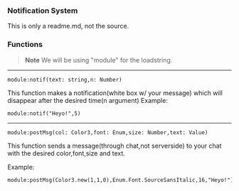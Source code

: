 ### Notification System

This is only a readme.md, not the source.

### Functions

> **Note**
> We will be using "module" for the loadstring.

------------------------------------------------------------------------------------------------------------------------------------------------

```
module:notif(text: string,n: Number) 
```

This function makes a notification(white box w/ your message) which will disappear after the desired time(n argument)
Example: 
```
module:notif("Heyo!",5)
```
------------------------------------------------------------------------------------------------------------------------------

```
module:postMsg(col: Color3,font: Enum,size: Number,text: Value)
```

This function sends a message(through chat,not serverside) to your chat with the desired color,font,size and text.

Example:

```
module:postMsg(Color3.new(1,1,0),Enum.Font.SourceSansItalic,16,"Heyo!")

```
